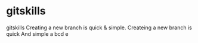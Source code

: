 # gitskills
gitskills
Creating a new branch is quick & simple.
Createing a new branch is quick And simple
a
bcd
e

